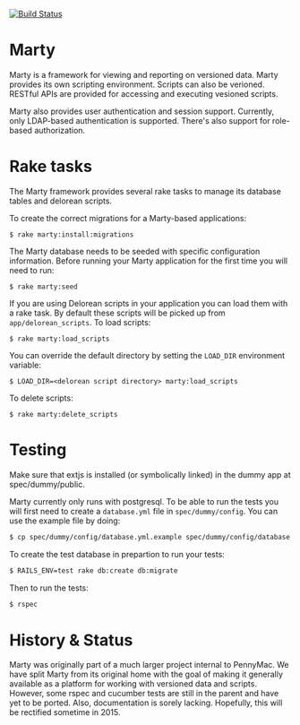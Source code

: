 [![Build Status](https://travis-ci.org/arman000/marty.svg)](https://travis-ci.org/arman000/marty)
# Marty

Marty is a framework for viewing and reporting on versioned data.
Marty provides its own scripting environment.  Scripts can also be
verioned.  RESTful APIs are provided for accessing and executing
vesioned scripts.

Marty also provides user authentication and session support.
Currently, only LDAP-based authentication is supported.  There's also
support for role-based authorization.

# Rake tasks

The Marty framework provides several rake tasks to manage its database tables
and delorean scripts.

To create the correct migrations for a Marty-based applications:

```
$ rake marty:install:migrations
```

The Marty database needs to be seeded with specific configuration
information. Before running your Marty application for the first time you will
need to run:

```
$ rake marty:seed
```

If you are using Delorean scripts in your application you can load them
with a rake task. By default these scripts will be picked up from
`app/delorean_scripts`. To load scripts:

```
$ rake marty:load_scripts
```

You can override the default directory by setting the `LOAD_DIR` environment
variable:

```
$ LOAD_DIR=<delorean script directory> marty:load_scripts
```

To delete scripts:

```
$ rake marty:delete_scripts
```

# Testing

Make sure that extjs is installed (or symbolically linked) in the
dummy app at spec/dummy/public.

Marty currently only runs with postgresql. To be able to run the tests
you will first need to create a `database.yml` file in `spec/dummy/config`.
You can use the example file by doing:

```bash
$ cp spec/dummy/config/database.yml.example spec/dummy/config/database.yml
```

To create the test database in prepartion to run your tests:

```bash
$ RAILS_ENV=test rake db:create db:migrate
```

Then to run the tests:

```bash
$ rspec
```

# History & Status

Marty was originally part of a much larger project internal to
PennyMac.  We have split Marty from its original home with the goal of
making it generally available as a platform for working with versioned
data and scripts. However, some rspec and cucumber tests are still in
the parent and have yet to be ported. Also, documentation is sorely
lacking. Hopefully, this will be rectified sometime in 2015.
